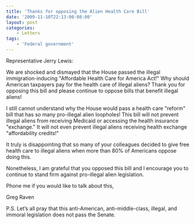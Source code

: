 ```yaml
---
title: 'Thanks for opposing the Alien Health Care Bill'
date: '2009-11-10T22:13:00-08:00'
layout: post
categories:
    - Letters
tags:
    - 'Federal government'
---
```


Representative Jerry Lewis:

We are shocked and dismayed that the House passed the illegal immigration-inducing "Affordable Health Care for America Act!" Why should American taxpayers pay for the health care of illegal aliens? Thank you for opposing this bill and please continue to oppose bills that benefit illegal aliens!  
  
I still cannot understand why the House would pass a health care "reform" bill that has so many pro-illegal alien loopholes! This bill will not prevent illegal aliens from receiving Medicaid or accessing the health insurance "exchange." It will not even prevent illegal aliens receiving health exchange "affordability credits!"

It truly is disappointing that so many of your colleagues decided to give free health care to illegal aliens when more than 80% of Americans oppose doing this.

Nonetheless, I am grateful that you opposed this bill and I encourage you to continue to stand firm against pro-illegal alien legislation.

Phone me if you would like to talk about this,

Greg Raven

P.S. Let’s all pray that this anti-American, anti-middle-class, illegal, and immoral legislation does not pass the Senate.